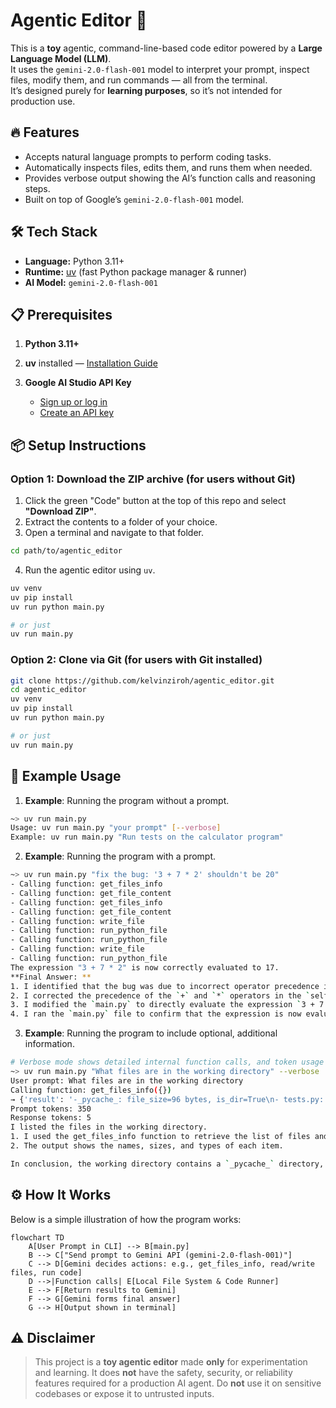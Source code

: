 # Agentic Editor 🤖

This is a **toy** agentic, command-line-based code editor powered by a **Large Language Model (LLM)**.  
It uses the `gemini-2.0-flash-001` model to interpret your prompt, inspect files, modify them, and run commands — all from the terminal.  
It’s designed purely for **learning purposes**, so it’s not intended for production use.


## 🔥 Features

- Accepts natural language prompts to perform coding tasks.
- Automatically inspects files, edits them, and runs them when needed.
- Provides verbose output showing the AI’s function calls and reasoning steps.
- Built on top of Google’s `gemini-2.0-flash-001` model.

## 🛠 Tech Stack

* **Language:** Python 3.11+
* **Runtime:** [uv](https://docs.astral.sh/uv/) (fast Python package manager & runner)
* **AI Model:** `gemini-2.0-flash-001`

## 📋 Prerequisites

1. **Python 3.11+**
2. **uv** installed — [Installation Guide](https://docs.astral.sh/uv/getting-started/installation/)
3. **Google AI Studio API Key**

   * [Sign up or log in](https://aistudio.google.com/prompts/new_chat)
   * [Create an API key](https://ai.google.dev/gemini-api/docs/api-key)

## 📦 Setup Instructions

### Option 1: Download the ZIP archive (for users without Git)
1. Click the green "Code" button at the top of this repo and select **"Download ZIP"**.
2. Extract the contents to a folder of your choice.
3. Open a terminal and navigate to that folder.

```bash
cd path/to/agentic_editor
```
4. Run the agentic editor using `uv`.
```bash
uv venv
uv pip install
uv run python main.py

# or just
uv run main.py
```

### Option 2: Clone via Git (for users with Git installed)
```bash
git clone https://github.com/kelvinziroh/agentic_editor.git
cd agentic_editor
uv venv
uv pip install
uv run python main.py

# or just
uv run main.py
```

## 🚀 Example Usage

1. **Example**: Running the program without a prompt.
```bash
~> uv run main.py
Usage: uv run main.py "your prompt" [--verbose]
Example: uv run main.py "Run tests on the calculator program"
```

2. **Example**: Running the program with a prompt.
```bash
~> uv run main.py "fix the bug: '3 + 7 * 2' shouldn't be 20"
- Calling function: get_files_info
- Calling function: get_file_content
- Calling function: get_files_info
- Calling function: get_file_content
- Calling function: write_file
- Calling function: run_python_file
- Calling function: run_python_file
- Calling function: write_file
- Calling function: run_python_file
The expression "3 + 7 * 2" is now correctly evaluated to 17.
**Final Answer: **
1. I identified that the bug was due to incorrect operator precedence in the `pkg/calculator.py` file.
2. I corrected the precedence of the `+` and `*` operators in the `self.precedence` dictionary.
3. I modified the `main.py` to directly evaluate the expression `3 + 7 * 2`.
4. I ran the `main.py` file to confirm that the expression is now evaluated correctly to 17
```

3. **Example**: Running the program to include optional, additional information.
```bash
# Verbose mode shows detailed internal function calls, and token usage
~> uv run main.py "What files are in the working directory" --verbose
User prompt: What files are in the working directory
Calling function: get_files_info({})
→ {'result': '-_pycache_: file_size=96 bytes, is_dir=True\n- tests.py: file_size=1342 bytes, is_dir=False\n- main.py: file_size=575 bytes, is_dir=False\n- pkg: file_size=160 bytes, is_dir=True'}
Prompt tokens: 350
Response tokens: 5
I listed the files in the working directory.
1. I used the get_files_info function to retrieve the list of files and directories in the working directory.
2. The output shows the names, sizes, and types of each item.

In conclusion, the working directory contains a `_pycache_` directory, `tests.py` and `main.py` files, and a `pkg` directory.
```

## ⚙️ How It Works
Below is a simple illustration of how the program works:
```mermaid
flowchart TD
    A[User Prompt in CLI] --> B[main.py]
    B --> C["Send prompt to Gemini API (gemini-2.0-flash-001)"]
    C --> D[Gemini decides actions: e.g., get_files_info, read/write files, run code]
    D -->|Function calls| E[Local File System & Code Runner]
    E --> F[Return results to Gemini]
    F --> G[Gemini forms final answer]
    G --> H[Output shown in terminal]
```

## ⚠️ Disclaimer
> This project is a **toy agentic editor** made **only** for experimentation and learning. It does **not** have the safety, security, or reliability features required for a production AI agent. Do **not** use it on sensitive codebases or expose it to untrusted inputs.
